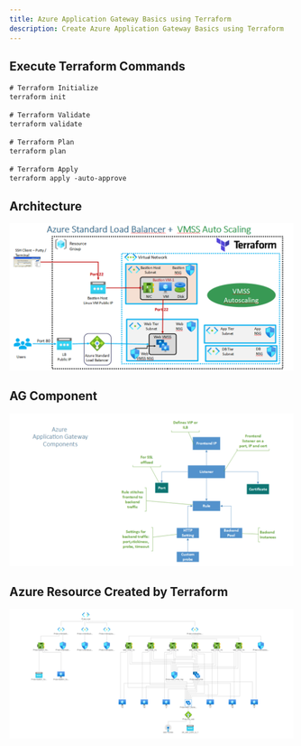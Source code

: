 ```yaml
---
title: Azure Application Gateway Basics using Terraform
description: Create Azure Application Gateway Basics using Terraform
---
```




##  Execute Terraform Commands
```t
# Terraform Initialize
terraform init

# Terraform Validate
terraform validate

# Terraform Plan
terraform plan

# Terraform Apply
terraform apply -auto-approve
```

## Architecture
![Alt text](arch/arch.PNG?raw=true "Demo")


## AG Component
![Alt text](arch/component.PNG?raw=true "Demo")


## Azure Resource Created by Terraform
![Alt text](arch/resources.PNG?raw=true "Demo")
